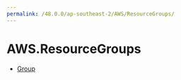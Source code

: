 ```yaml
---
permalink: /48.0.0/ap-southeast-2/AWS/ResourceGroups/
---
```


# AWS.ResourceGroups



* [Group](Group.md)